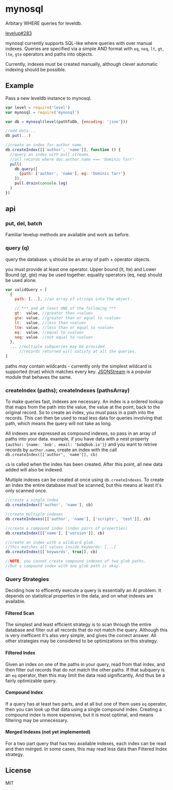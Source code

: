 # mynosql

Arbitary WHERE queries for leveldb.

[levelup#283](https://github.com/rvagg/node-levelup/issues/283)

mynosql currently supports SQL-like where queries with over manual indexes.
Queries are specified via a simple AND format with
`eq`, `neq`, `lt`, `gt`, `lte`, `gte` operators and paths into objects.

Currently, indexes must be created manually, although clever
automatic indexing should be possible.

## Example

Pass a new leveldb instance to mynosql.

``` js
var level = require('level')
var mynosql = require('mynosql')

var db = mynosql(level(pathToDb, {encoding: 'json'}))

//add data...
db.put(...)

//create an index for author name.
db.createIndex([['author', 'name']], function () {
  //query an index with pull streams.
  //all records where doc.author.name === 'Dominic Tarr'
  pull(
    db.query([
      {path: ['author', 'name'], eq: 'Dominic Tarr'}
    ]),
    pull.drain(console.log)
  )
})
```


## api

### put, del, batch

Familiar levelup methods are available and work as before.

### query (q)

query the database. `q` should be an array of path + operator objects.

you must provide at least one operator.
Upper bound (lt, lte) and Lower Bound (gt, gte) may be used together.
equality operators (eq, neq) should be used alone.

``` js
var validQuery = [
  {
    path: [...], //an array of strings into the object.

    // *** and at least ONE of the following ***
    gt:  value, //greater than <value>
    gte: value, //greater than or equal to <value>
    lt:  value, //less than <value>
    lte: value, //less than or equal to <value>
    eq:  value, //equal to <value>
    neq: value  //not equal to <value>
  },
  ... //multiple subqueries may be provided.
      //records returned will satisfy at all the queries.
]
```

paths _may_ contain wildcards - currently only the simplest wildcard
is supported (true) which matches every key. [JSONStream](https://github.com/dominictarr/JSONStream)
is a popular module that behaves the same.

### createIndex (paths); createIndexes (pathsArray)

To make queries fast, indexes are necessary.
An index is a ordered lookup that maps from the path into the value,
the value at the point, back to the original record.
So to create an index, you must pass in a path into the records.
This can then be used to read less data for queries involving that path,
which means the query will not take as long.

All indexes are expressed as compound indexes, so pass in an array of paths into your data.
example, if you have data with a nest property `{author: {name: 'bob', email: 'bob@bob.io'}}`
and you want to retrive records by `author.name`, create an index with
the call `db.createIndex([['author', 'name']], cb)`

`cb` is called when the index has been created. After this point,
all new data added will also be indexed.

Multiple indexes can be created at once using `db.createIndexes`.
To create an index the entire database must be scanned,
but this means at least it's only scanned once.

``` js
//create a single index
db.createIndex(['author', 'name'], cb)

//create multiple indexes
db.createIndexes([['author', 'name'], ['scripts', 'test']], cb)

//create a compound index (index pairs of properties)
db.createIndex([['name'], ['version']], cb)

//create an index with a wildcard glob.
//this matches all values inside keywords: [...]
db.createIndex([['keywords', true]], cb)

//NOTE, you cannot create compound indexes of two glob paths.
//but a compound index with one glob path is okay.

```

### Query Strategies

Deciding how to efficently execute a query is essentially an AI problem.
It depends on statistical properties in the data, and on what indexes are available.

#### Filtered Scan

The simplest and least efficient strategy is to scan through the entire
database and filter out all records that do not match the query.
Although this is very inefficent it's also very simple, and gives the correct answer.
All other strategies may be considered to be optimizations on this strategy.

#### Filtered Index

Given an index on one of the paths in your query, read from that index,
and then filter out records that do not match the other paths.
If that subquery is an `eq` operator, then this may limit the data read
significantly, And thus be a fairly optimizable query.

#### Compound Index

If a query has at least two parts, and at all but one of them uses `eq`
operator, then you can look up that data using a single compound index.
Creating a compound index is more expensive, but it is most optimal,
and means filtering may be unnecessary.

#### Merged Indexes (not yet implemented)

For a two part query that has two available indexes,
each index can be read and then merged. In some cases, this may
read less data than Filtered Index strategy.

## License

MIT
